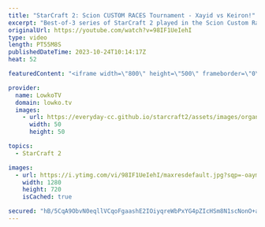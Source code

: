 ```yaml
---
title: "StarCraft 2: Scion CUSTOM RACES Tournament - Xayid vs Keiron!"
excerpt: "Best-of-3 series of StarCraft 2 played in the Scion Custom Races Mod. In this match between eGGz and You the players play the custom made factions Xayid and Keiron. This series was played as part of the Scion cup, a tournament where players had to play one of the fan made modded races. Support my work:"
originalUrl: https://youtube.com/watch?v=98IF1UeIehI
type: video
length: PT55M8S
publishedDateTime: 2023-10-24T10:14:17Z
heat: 52

featuredContent: "<iframe width=\"800\" height=\"500\" frameborder=\"0\" src=\"https://www.youtube.com/embed/98IF1UeIehI\" allow=\"accelerometer; autoplay; encrypted-media; gyroscope; picture-in-picture\" allowfullscreen></iframe>"

provider:
  name: LowkoTV
  domain: lowko.tv
  images:
    - url: https://everyday-cc.github.io/starcraft2/assets/images/organizations/lowko.tv-50x50.jpg
      width: 50
      height: 50

topics:
  - StarCraft 2

images:
  - url: https://i.ytimg.com/vi/98IF1UeIehI/maxresdefault.jpg?sqp=-oaymwEmCIAKENAF8quKqQMa8AEB-AH-CYAC0AWKAgwIABABGEcgVShlMA8=&rs=AOn4CLCNQcjJhUE3o2kpO8a2ySPfWIvQng
    width: 1280
    height: 720
    isCached: true

secured: "hB/5CqA9ObvN0eqllVCqoFgaashE2IOiyqreWbPxYG4pZIcHSm8N1scNonO+aqVQX76O/9xcwm2k0XHT2g+tKqRFExue3BGz17o0k6iuYN10nqxNPFbBSJMoHIDreMKFkagdGuBxjBUNp87ndiy8APME/OK8DIH6or1fISsWp5wWPh49nRObCmbI0tLHujshLq57wCHswltPqsaJvjXB5NOburkJri4DYB+stcXty46CXN2Dtt0G2fbem/K76KpuzQEOI6G6yhOogOUg08Hb+pwxtXqqKjEe0qCnLTApFnkC7r0eeNT6f5v8+/Oup25nDNSXWNe4wUuWi/pRjwGm1RCh3Rn3zizv+aVu2377JyvO50H8iGihjMzLa/qDSI9bE/OkMrOdM/V+anesYqSvlJlRVx2KrNONP6g3rTzi8glu6E4QC8CvoF3rEx/hj9yQ;Jz63RKqivQYfX5ko+PC+CQ=="
---
```



